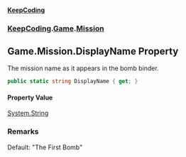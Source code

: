 #### [KeepCoding](index.md 'index')
### [KeepCoding](KeepCoding.md 'KeepCoding').[Game](KeepCoding_Game.md 'KeepCoding.Game').[Mission](KeepCoding_Game_Mission.md 'KeepCoding.Game.Mission')
## Game.Mission.DisplayName Property
The mission name as it appears in the bomb binder.  
```csharp
public static string DisplayName { get; }
```
#### Property Value
[System.String](https://docs.microsoft.com/en-us/dotnet/api/System.String 'System.String')
### Remarks
Default: "The First Bomb"  
